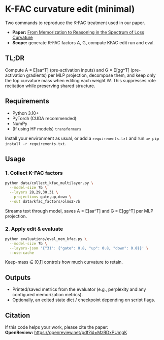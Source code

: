 # K-FAC curvature edit (minimal)

Two commands to reproduce the K-FAC treatment used in our paper.

- **Paper:** [From Memorization to Reasoning in the Spectrum of Loss Curvature](https://arxiv.org/abs/2510.24256)
- **Scope:** generate K-FAC factors A, G, compute KFAC edit run and eval.

## TL;DR
Compute A = E[aa^T] (pre-activation inputs) and G = E[gg^T] (pre-activation gradients) per MLP projection, decompose them, and keep only the top curvature mass when editing each weight W. This suppresses rote recitation while preserving shared structure.


## Requirements

- Python 3.10+
- PyTorch (CUDA recommended)
- NumPy
- (If using HF models) `transformers`

Install your environment as usual, or add a `requirements.txt` and run `uv pip install -r requirements.txt`.

## Usage

### 1. Collect K-FAC factors
```bash
python data/collect_kfac_multilayer.py \
  --model-size 7b \
  --layers 28,29,30,31 \
  --projections gate,up,down \
  --out data/kfac_factors/olmo2-7b
```
Streams text through model, saves A = E[aa^T] and G = E[gg^T] per MLP projection.

### 2. Apply edit & evaluate  
```bash
python evaluations/eval_mem_kfac.py \
  --model-size 7b \
  --layers-json '{"31": {"gate": 0.8, "up": 0.8, "down": 0.8}}' \
  --use-cache
```
Keep-mass ∈ [0,1] controls how much curvature to retain.

## Outputs

- Printed/saved metrics from the evaluator (e.g., perplexity and any configured memorization metrics).
- Optionally, an edited state dict / checkpoint depending on script flags.

## Citation

If this code helps your work, please cite the paper:  
**OpenReview:** https://openreview.net/pdf?id=MzRDxPUmgK
